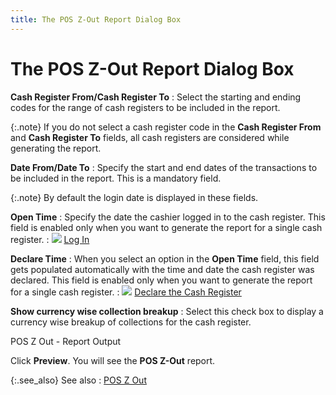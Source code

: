```yaml
---
title: The POS Z-Out Report Dialog Box
---
```


# The POS Z-Out Report Dialog Box


**Cash Register From/Cash Register To**
: Select the starting and ending codes for the range  of cash registers to be included in the report.


{:.note}
If you do not select a cash register code in the **Cash Register From** and **Cash 
 Register To** fields, all cash registers are considered while generating  the report.


**Date From/Date To**
: Specify the start and end dates of the transactions  to be included in the report. This is a mandatory field.


{:.note}
By  default the login date is displayed in these fields.


**Open Time**
: Specify the date the cashier logged in to the cash  register. This field is enabled only when you want to generate the report  for a single cash register.
: ![]({{site.pos_baseurl}}/img/lens.gif) [Log  In]({{site.pos_baseurl}}/using-cash-registers/log_in_pos_cash_registers_browser_option.html)


**Declare Time**
: When you select an option in the **Open 
 Time** field, this field gets populated automatically with the time  and date the cash register was declared. This field is enabled only when  you want to generate the report for a single cash register.
: ![]({{site.pos_baseurl}}/img/lens.gif) [Declare  the Cash Register]({{site.pos_baseurl}}/using-cash-registers/declare_the_cash_register.html)


**Show currency wise collection breakup**
: Select this check box to display a currency wise  breakup of collections for the cash register.


POS Z Out - Report Output


Click **Preview**. You will see  the **POS Z-Out** report.


{:.see_also}
See also
: [POS Z Out]({{site.pos_baseurl}}/point-of-sale-reports/pos-z-out-report/pos_z_out.html)
